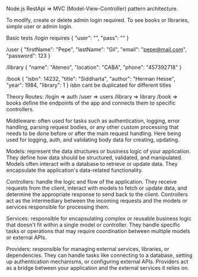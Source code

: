 Node.js RestApi  => MVC (Model-View-Controller) pattern architecture. 

To modify, create or delete admin login required. To see books or libraries, simple user or admin login.

Basic tests
/login requires
{
  "user": "",
  "pass": ""
}

/user
{
    "firstName": "Pepe",
    "lastName": "Gil",
    "email": "pepe@mail.com",
    "password": 123
}

/library
{
  "name": "Ateneo",
  "location": "CABA",
  "phone": "457392718"
}

/book
{
  "isbn": 14232,
  "title": "Siddharta",
  "author": "Herman Hesse",
  "year": 1984,
  "library": 1
}
isbn cant be duplicated for different titles

Theory
Routes: 
  /login => auth 
  /user => users
  /library => library
  /book => books
  define the endpoints of the app and connects them to specific controllers.


Middleware: 
  often used for tasks such as authentication, logging, error handling, parsing request bodies, or any other custom processing that needs to be done before or after the main request handling.
  Here being used for logging, auth, and validating body data for creating, updating.

Models:
  represent the data structures or business logic of your application. They define how data should be structured, validated, and manipulated. Models often interact with a database to retrieve or update data. They encapsulate the application's data-related functionality.


Controllers:
  handle the logic and flow of the application. They receive requests from the client, interact with models to fetch or update data, and determine the appropriate response to send back to the client. Controllers act as the intermediary between the incoming requests and the models or services responsible for processing them.

Services:
  responsible for encapsulating complex or reusable business logic that doesn't fit within a single model or controller. They handle specific tasks or operations that may require coordination between multiple models or external APIs. 

Providers:
  responsible for managing external services, libraries, or dependencies. They can handle tasks like connecting to a database, setting up authentication mechanisms, or configuring external APIs. Providers act as a bridge between your application and the external services it relies on.



